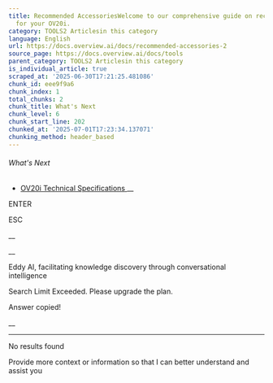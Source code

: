 ```yaml
---
title: Recommended AccessoriesWelcome to our comprehensive guide on recommended accessories
  for your OV20i.
category: TOOLS2 Articlesin this category
language: English
url: https://docs.overview.ai/docs/recommended-accessories-2
source_page: https://docs.overview.ai/docs/tools
parent_category: TOOLS2 Articlesin this category
is_individual_article: true
scraped_at: '2025-06-30T17:21:25.481086'
chunk_id: eee9f9a6
chunk_index: 1
total_chunks: 2
chunk_title: What's Next
chunk_level: 6
chunk_start_line: 202
chunked_at: '2025-07-01T17:23:34.137071'
chunking_method: header_based
---
```


###### What's Next

  * [ OV20i Technical Specifications ](/docs/ov20i-technical-specifications) __



ENTER

ESC

 __

__

Eddy AI, facilitating knowledge discovery through conversational intelligence

Search Limit Exceeded. Please upgrade the plan.

Answer copied\!

__

__ __

No results found

Provide more context or information so that I can better understand and assist you
